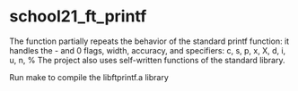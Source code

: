# school21_ft_printf

The function partially repeats the behavior of the standard printf function: it handles the - and 0 flags, width, accuracy, and specifiers: c, s, p, x, X, d, i, u, n, %
The project also uses self-written functions of the standard library.

Run make to compile the libftprintf.a library
